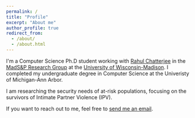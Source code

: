 ```yaml
---
permalink: /
title: "Profile"
excerpt: "About me"
author_profile: true
redirect_from: 
  - /about/
  - /about.html
---
```


I'm a Computer Science Ph.D student working with [Rahul Chatterjee](https://pages.cs.wisc.edu/~chatterjee/) in the [MadS&P Research Group](https://madsp.cs.wisc.edu/) at the [University of Wisconsin-Madison](https://www.wisc.edu/).
I completed my undergraduate degree in Computer Science at the Univeristy of Michigan-Ann Arbor.

I am researching the security needs of at-risk populations, focusing on the survivors of Intimate Partner Violence (IPV).

If you want to reach out to me, feel free to [send me an email](mailto:ceccio@wisc.edu).
